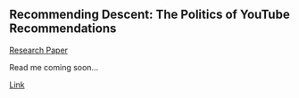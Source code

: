 ## Recommending Descent: The Politics of YouTube Recommendations

<a href="thesis.pdf" download>Research Paper</a>

Read me coming soon...

[Link](https://colab.research.google.com/gist/daniel-covelli/d1201ff9e42e4ab39ef184b3cc10f091/demo.ipynb#offline=true&sandboxMode=false)
